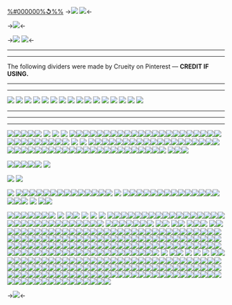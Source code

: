 [%#000000%**↺**%%](border)
 ->![](https://files.catbox.moe/vjbufz.png)
![](https://files.catbox.moe/7c071t.png)<-
 
->![](https://files.catbox.moe/cm1nzr.gif)<-
 
->![](https://files.catbox.moe/61fv89.png)
![](https://files.catbox.moe/vjbufz.png)<-
 ***
***
The following dividers were made by Crueity on Pinterest — **CREDIT IF USING.**
 ***
***
![](https://files.catbox.moe/x65wuo.png)
![](https://files.catbox.moe/4ez7qw.png)
![](https://files.catbox.moe/z4z7nv.png)
![](https://files.catbox.moe/956spi.png)
![](https://files.catbox.moe/00387m.png)
![](https://files.catbox.moe/8eayeh.png)
![](https://files.catbox.moe/jg1twn.png)
![](https://files.catbox.moe/f3zznx.png)
![](https://files.catbox.moe/j2m4fb.png)
![](https://files.catbox.moe/y90vbh.png)
![](https://files.catbox.moe/rguuen.png)
![](https://files.catbox.moe/k27s39.png)
![](https://files.catbox.moe/vveb8r.png)
![](https://files.catbox.moe/o6v88k.png)
![](https://files.catbox.moe/r7jbag.png)
![](https://files.catbox.moe/aot3eg.png)
***
***
***
![](https://files.catbox.moe/1lu656.png)![](https://files.catbox.moe/l9tw96.png)![](https://files.catbox.moe/fq44j5.png)![](https://files.catbox.moe/aqhrlf.png)![](https://files.catbox.moe/ajendj.png) ![](https://files.catbox.moe/ocft26.gif) ![](https://files.catbox.moe/esnbtg.png) ![](https://files.catbox.moe/kep9li.png) ![](https://files.catbox.moe/uq1cuz.png)![](https://files.catbox.moe/eb5yha.png)![](https://files.catbox.moe/fvk8ov.png)![](https://files.catbox.moe/wo3a13.png)![](https://files.catbox.moe/bqjw87.png)![](https://files.catbox.moe/zw4of8.png)![](https://files.catbox.moe/8aewy4.png)![](https://files.catbox.moe/hwnhn3.png)![](https://files.catbox.moe/c76cxy.png)![](https://files.catbox.moe/zq5i4f.png)![](https://files.catbox.moe/3sk4jo.png)![](https://files.catbox.moe/0dphow.png)![](https://files.catbox.moe/i414pb.png)![](https://files.catbox.moe/9blc30.png)![](https://files.catbox.moe/bata73.png)![](https://files.catbox.moe/awq5se.png)![](https://files.catbox.moe/eaw265.png)![](https://files.catbox.moe/l30t4e.png)![](https://files.catbox.moe/6bpbia.png)![](https://files.catbox.moe/h0yn21.png)![](https://files.catbox.moe/73bs3b.png)![](https://files.catbox.moe/yw4c3v.png)![](https://files.catbox.moe/uqg7f7.png)![](https://files.catbox.moe/yqr2xn.png)![](https://files.catbox.moe/oknyzt.png)![](https://files.catbox.moe/8z8ock.gif)![](https://files.catbox.moe/bs50bs.gif)![](https://files.catbox.moe/5ldvz3.gif)![](https://files.catbox.moe/593inn.gif)![](https://files.catbox.moe/to9091.gif)![](https://files.catbox.moe/k4ifyz.gif)
![](https://files.catbox.moe/kjfwem.gif)
![](https://files.catbox.moe/tky91q.gif)
![](https://files.catbox.moe/pklt6r.gif)![](https://files.catbox.moe/9yb6ew.gif)![](https://files.catbox.moe/32d3wv.gifv)![](https://files.catbox.moe/btujsg.gif)![](https://files.catbox.moe/6o9jqp.gif)![](https://files.catbox.moe/zou41b.gif)![](https://files.catbox.moe/69q993.gif)![](https://files.catbox.moe/ifskhr.gif)![](https://files.catbox.moe/edneyn.gif)![](https://files.catbox.moe/sju9bg.gif)![](https://files.catbox.moe/ecl2nv.gif)![](https://files.catbox.moe/jy3nxq.gif)![](https://files.catbox.moe/tp814n.gif)![](https://files.catbox.moe/z20zf1.gif)![](https://files.catbox.moe/kvm83m.gif)![](https://files.catbox.moe/jzrrgm.gif)![](https://files.catbox.moe/zgpsn6.gif)![](https://files.catbox.moe/ynqhj9.gif)![](https://files.catbox.moe/09dtw1.gif)![](https://files.catbox.moe/w428ig.gif)![](https://files.catbox.moe/646x4x.gif)![](https://files.catbox.moe/lfodj1.gif)![](https://files.catbox.moe/itkl2t.gif)![](https://files.catbox.moe/mdmgyb.gif)![](https://files.catbox.moe/nesbpz.gif)![](https://files.catbox.moe/mdsn15.gif)![](https://files.catbox.moe/k1pp6g.png)![](https://files.catbox.moe/bquuz7.gif)![](https://files.catbox.moe/jdsn1j.gif)![](https://files.catbox.moe/gg7q9l.gif)![](https://files.catbox.moe/8qwimt.gif)![](https://files.catbox.moe/1jp5p7.gif)![](https://files.catbox.moe/wz3soz.png)![](https://files.catbox.moe/q7ne28.png)![](https://files.catbox.moe/hurdc6.png)![](https://files.catbox.moe/0dfqeh.PNG)![](https://files.catbox.moe/s6zgf8.gif)![](https://files.catbox.moe/6rzcav.gif)![](https://files.catbox.moe/6m4gaz.gif)![](https://files.catbox.moe/13zho8.gif)![](https://files.catbox.moe/1btdjf.gif)![](https://files.catbox.moe/q1qw6v.png)
![](https://files.catbox.moe/0dswvs.png)![](https://files.catbox.moe/1bdwjk.png)![](https://files.catbox.moe/a2zan4.png)
 
![](https://files.catbox.moe/20h0pq.png)![](https://files.catbox.moe/0jkhk9.png)![](https://files.catbox.moe/liwzm8.png)![](https://files.catbox.moe/efr17p.png)![](https://files.catbox.moe/tofh6d.png)
![](https://files.catbox.moe/2tppzn.png)
 
![](https://files.catbox.moe/lkmoqd.png)
![](https://files.catbox.moe/qjikbs.png)
 
![](https://files.catbox.moe/jopsjc.png)
![](https://files.catbox.moe/jxw9ud.png)![](https://files.catbox.moe/xqgp5i.png)![](https://files.catbox.moe/yy3gcr.png)![](https://files.catbox.moe/pwmgs7.png)![](https://files.catbox.moe/cly2vz.png)![](https://files.catbox.moe/xs4r2k.png)![](https://files.catbox.moe/12sunm.png)![](https://files.catbox.moe/u6asl5.png)![](https://files.catbox.moe/z23gxb.png)![](https://files.catbox.moe/tchqqf.png)![](https://files.catbox.moe/3zx9j7.png)![](https://files.catbox.moe/h3pdot.png)![](https://files.catbox.moe/rctjx8.png)![](https://files.catbox.moe/sy87op.png)
![](https://files.catbox.moe/41ldj0.png)
![](https://files.catbox.moe/r6ofv7.png)![](https://files.catbox.moe/hlcl89.png)![](https://files.catbox.moe/sj65cr.gif)![](https://files.catbox.moe/bhx89q.gif)![](https://files.catbox.moe/iv0lu9.gif)![](https://files.catbox.moe/obpj5e.pnj)![](https://files.catbox.moe/nbh6hz.webp)![](https://files.catbox.moe/c11y1o.png)![](https://files.catbox.moe/2hcptv.png)![](https://files.catbox.moe/u72eu6.png)![](https://files.catbox.moe/84curx.png)![](https://files.catbox.moe/kxtlef.png)![](https://files.catbox.moe/6ga3pr.png)![](https://files.catbox.moe/5gjyg9.png)![](https://files.catbox.moe/xjisva.gif)![](https://files.catbox.moe/y0ttho.png)![](https://files.catbox.moe/4sol3l.png)
![](https://files.catbox.moe/k4d5ef.png)
![](https://files.catbox.moe/aefsw3.png)![](https://files.catbox.moe/3o5b16.png)
 
![](https://files.catbox.moe/ni5mkf.png)![](https://files.catbox.moe/4q7bw1.png)![](https://files.catbox.moe/rcnjso.png)![](https://files.catbox.moe/4a5qdf.png)![](https://files.catbox.moe/u3axg3.png)![](https://files.catbox.moe/uhnnlm.png)![](https://files.catbox.moe/3pnoh5.png)
![](https://files.catbox.moe/q5hif9.png)
![](https://files.catbox.moe/tfuc23.png)![](https://files.catbox.moe/hvoosc.png)
![](https://files.catbox.moe/j602fi.png)
![](https://files.catbox.moe/6ya4gr.png)
![](https://files.catbox.moe/9w9ncj.png)
![](https://files.catbox.moe/to5pje.gif)![](https://files.catbox.moe/j8q85e.gif)![](https://files.catbox.moe/exrcy6.gif)![](https://files.catbox.moe/ake5vi.gif)![](https://files.catbox.moe/g7d3dc.gif)![](https://files.catbox.moe/mwu9vb.gif)![](https://files.catbox.moe/xr04pa.gif)![](https://files.catbox.moe/etpjsw.gif)![](https://files.catbox.moe/j6qdu8.gif)![](https://files.catbox.moe/yj5i1t.crdownload)![](https://files.catbox.moe/iyagcs.gif)![](https://files.catbox.moe/2oj4sa.gif)![](https://files.catbox.moe/zctudf.gif)![](https://files.catbox.moe/852vsy.gif)![](https://files.catbox.moe/jtl592.gif)![](https://files.catbox.moe/t44hl9.gif)![](https://files.catbox.moe/84124v.gif)![](https://files.catbox.moe/3306hn.gif)![](https://files.catbox.moe/rkbegg.gif)![](https://files.catbox.moe/rhhbvi.gif)![](https://files.catbox.moe/otsy9l.gif)![](https://files.catbox.moe/v7py50.gif)![](https://files.catbox.moe/tjvzhv.webp)![](https://files.catbox.moe/5d51l8.gif)![](https://files.catbox.moe/90vynw.gif)![](https://files.catbox.moe/1z2chs.gif)![](https://files.catbox.moe/3sy1rv.gif)![](https://files.catbox.moe/j2hcdc.gif)![](https://files.catbox.moe/fsh77o.gif)![](https://files.catbox.moe/ke75gm.gif)![](https://files.catbox.moe/35s8c2.gif)
![](https://files.catbox.moe/mczjm7.gif)![](https://files.catbox.moe/jdt12w.gif)![](https://files.catbox.moe/166ccb.gif)![](https://files.catbox.moe/ezdrl9.png)![](https://files.catbox.moe/z709zc.gif)![](https://files.catbox.moe/k18wl0.gif)![](https://files.catbox.moe/wu7lh2.gif) ![](https://files.catbox.moe/u9zjvs.gif)![](https://files.catbox.moe/uasegh.gif) ![](https://files.catbox.moe/qowdsg.gif)![](https://files.catbox.moe/0iz79c.gif) ![](https://files.catbox.moe/njf692.gif)![](https://files.catbox.moe/nte82k.gif)![](https://files.catbox.moe/jzpogo.gif) ![](https://files.catbox.moe/4saow9.gif)![](https://files.catbox.moe/uuby02.gif)![](https://files.catbox.moe/dspa4s.gif)![](https://files.catbox.moe/yo1bew.gif)![](https://files.catbox.moe/qhysez.png)![](https://files.catbox.moe/qgcbed.gif)![](https://files.catbox.moe/2b2hgd.gif)![](https://files.catbox.moe/ruy6bb.gif)![](https://files.catbox.moe/3aj3wg.gif)![](https://files.catbox.moe/n6thcw.gif)![](https://files.catbox.moe/qgto0m.gif)![](https://files.catbox.moe/zuowq9.gif)![](https://files.catbox.moe/qrob82.gif)![](https://files.catbox.moe/ngcvaz.png)![](https://files.catbox.moe/lo2tv4.png)![](https://files.catbox.moe/4rwtr5.png)![](https://files.catbox.moe/5gjyg9.png)![](https://files.catbox.moe/xjisva.gif)![](https://files.catbox.moe/05vqos.gif)![](https://files.catbox.moe/y0ttho.png)![](https://files.catbox.moe/1hkrpi.gif)![](https://files.catbox.moe/4ls1dv.png)![](https://files.catbox.moe/o9jh6i.gif)![](https://files.catbox.moe/t2ny7h.png)![](https://files.catbox.moe/6x8ucm.png)![](https://files.catbox.moe/ngp3fl.png)![](https://files.catbox.moe/jr5gbk.jpeg)![](https://files.catbox.moe/64l4zy.jpeg)![](https://files.catbox.moe/938vrf.jpeg)![](https://files.catbox.moe/bdxb41.jpeg)![](https://files.catbox.moe/gzq5qo.png)![](https://files.catbox.moe/iu5zdp.png)![](https://files.catbox.moe/84ax6v.png)![](https://files.catbox.moe/ppy887.png)![](https://files.catbox.moe/mqkfty.png)![](https://files.catbox.moe/mekxuj.png)![](https://files.catbox.moe/eir3gp.png)![](https://files.catbox.moe/nj9b34.png)![](https://files.catbox.moe/qy2vny.png)![](https://files.catbox.moe/zfwhpm.gif)![](https://files.catbox.moe/wf6a1u.gif)![](https://files.catbox.moe/wiaai5.gif)![](https://files.catbox.moe/dok105.gif)![](https://files.catbox.moe/n75uf7.png)![](https://files.catbox.moe/dupw0o.gif)![](https://files.catbox.moe/i8uiix.gif)![](https://files.catbox.moe/njc2v2.gif)![](https://files.catbox.moe/iq3vgb.gif)![](https://files.catbox.moe/fbdtds.gif)![](https://files.catbox.moe/7j2cn5.gif)![](https://files.catbox.moe/bcr0ag.gif)![](https://files.catbox.moe/iu7kb1.gif)![](https://files.catbox.moe/10fuz5.gif)![](https://files.catbox.moe/7j3y72.gif)![](https://files.catbox.moe/bnl8r3.gif)![](https://files.catbox.moe/azxlwc.gif)![](https://files.catbox.moe/xnf90j.gif)![](https://files.catbox.moe/i15etf.gif)![](https://files.catbox.moe/f2l7l6.gif)![](https://files.catbox.moe/qkne9l.gif)![](https://files.catbox.moe/3ee7qp.gif)![](https://files.catbox.moe/a8abhr.gif)![](https://files.catbox.moe/y5z9t6.gif)![](https://files.catbox.moe/arjc9w.gif)![](https://files.catbox.moe/t7gvle.gif)![](https://files.catbox.moe/xe181g.gif)![](https://files.catbox.moe/o0pkmw.gif)![](https://files.catbox.moe/pth49x.gif)![](https://files.catbox.moe/kvmvsd.png)![](https://files.catbox.moe/mh5e9d.webp)![](https://files.catbox.moe/sqzdoh.gif)![](https://files.catbox.moe/kvm83m.gif)![](https://files.catbox.moe/ws1gu9.gif)![](https://files.catbox.moe/bvo7zr.gif)![](https://files.catbox.moe/m5o51f.png)![](https://files.catbox.moe/h6gymd.png)![](https://files.catbox.moe/gx9n0m.gif)![](https://files.catbox.moe/qk5tlb.jpeg)![](https://files.catbox.moe/qwtw10.jpeg)![](https://files.catbox.moe/ys631j.jpeg)![](https://files.catbox.moe/svehj2.jpeg)![](https://files.catbox.moe/nltcaj.jpeg)![](https://files.catbox.moe/xlz2rb.jpeg)![](https://files.catbox.moe/iw6zdc.jpeg)![](https://files.catbox.moe/4t2s7k.jpeg)![](https://files.catbox.moe/rxo5iv.jpeg)![](https://files.catbox.moe/esxu1l.jpeg)![](https://files.catbox.moe/uhoeon.jpeg)![](https://files.catbox.moe/kti6vw.jpeg)![](https://files.catbox.moe/uzpacq.jpeg)![](https://files.catbox.moe/7zncko.jpeg)![](https://files.catbox.moe/htdvyo.jpeg)![](https://files.catbox.moe/msdp5o.png)![](https://files.catbox.moe/locg4d.png)![](https://files.catbox.moe/3m1hgf.png)![](https://files.catbox.moe/cupet4.png)![](https://files.catbox.moe/530pk9.gif)![](https://files.catbox.moe/y6jq48.png)![](https://files.catbox.moe/t6lfsj.png)![](https://files.catbox.moe/n3pflr.png)![](https://files.catbox.moe/21hx0y.png)![](https://files.catbox.moe/y1v5zb.png)![](https://files.catbox.moe/5c1le8.png)![](https://media.discordapp.net/attachments/1051713683249713233/1141030213258580058/image.png)![](https://media.discordapp.net/attachments/1051713683249713233/1141030213627674785/image.png)![](https://media.discordapp.net/attachments/1051713683249713233/1141266718770089994/61387993.png)![](https://media.discordapp.net/attachments/1051713683249713233/1142481922426155038/Tumblr_l_98962507973132.gif)![](https://media.discordapp.net/attachments/1051713683249713233/1144019595171205221/2F48C151-7DB5-49F2-B2B2-0DAEC15EA625.png)![](https://media.discordapp.net/attachments/1051713683249713233/1144019633079336970/A66D316D-9B5F-46A0-9E84-1BFF2D048DB6.png)![](https://media.discordapp.net/attachments/1051713683249713233/1144019647759405107/B650C06B-3DFF-4E67-B5B8-2821B6EEE39F.png)![](https://media.discordapp.net/attachments/1051713683249713233/1144019708266426378/IMG_2914.png)![](https://media.discordapp.net/attachments/1051713683249713233/1144019722493509662/IMG_2918.png)![](https://media.discordapp.net/attachments/1051713683249713233/1144019752025600081/67A3043A-BCB4-442B-8EC9-C431D161DE51.png)![](https://media.discordapp.net/attachments/1051713683249713233/1144019795541491722/1TzRvxm.gif)![](https://media.discordapp.net/attachments/1051713683249713233/1144020146713796689/IMG_4386.gif)![](https://media.discordapp.net/attachments/1051713683249713233/1144020109883609138/2B2C17B0-7E89-46C9-9E63-866F8CC77B72.gif)![](https://media.discordapp.net/attachments/1051713683249713233/1144020140967596153/D45EF111-579D-4964-9E01-8619BB686056.gif)
![](https://files.catbox.moe/bayypw.gif)
![](https://files.catbox.moe/7ca6td.png)![](https://files.catbox.moe/r013k2.png)
![](https://files.catbox.moe/q7foup.png)
![](https://files.catbox.moe/cp07td.png)
![](https://files.catbox.moe/sy38jm.gif)
![](https://files.catbox.moe/cdy2x4.gif)![](https://files.catbox.moe/a96gs3.gif)![](https://files.catbox.moe/w428ig.gif)![](https://files.catbox.moe/6o9jqp.gif)![](https://files.catbox.moe/o6x4nb.gif)![](https://files.catbox.moe/61pltb.gif)![](https://files.catbox.moe/bust2t.gif)![](https://files.catbox.moe/axrxx3.gif)![](https://files.catbox.moe/g2b0gr.png)![](https://files.catbox.moe/i5bn6i.png)![](https://files.catbox.moe/7nzm1v.gif)![](https://files.catbox.moe/6551s6.png)![](https://files.catbox.moe/x941wb.png)![](https://files.catbox.moe/rkqkjz.jpeg)![](https://files.catbox.moe/90xvib.png)![](https://files.catbox.moe/oh0dmz.jpeg)![](https://files.catbox.moe/q1cbj7.jpeg)![](https://files.catbox.moe/c62lpu.png)![](https://files.catbox.moe/4bp714.png)![](https://files.catbox.moe/ym17x0.png)![](https://files.catbox.moe/bjkzom.png)![](https://files.catbox.moe/irolbg.png)![](https://files.catbox.moe/rkyal7.jpeg)![](https://files.catbox.moe/8ieaf5.png)![](https://files.catbox.moe/sepaeg.png)![](https://files.catbox.moe/14amhd.jpeg)![](https://files.catbox.moe/f3433a.gif)![](https://files.catbox.moe/8feudw.gif)![](https://files.catbox.moe/8iffud.gif)![](https://files.catbox.moe/xjzw4o.gif)![](https://files.catbox.moe/xstnvb.gif)![](https://files.catbox.moe/asil28.gif)![](https://files.catbox.moe/hccn1m.gif)![](https://files.catbox.moe/vxvflx.gif)![](https://files.catbox.moe/tls1ve.gif)![](https://files.catbox.moe/n38l1p.gif)![](https://files.catbox.moe/fedwup.gif)![](https://files.catbox.moe/xpn9l4.gif)![](https://files.catbox.moe/31rcec.gif)![](https://files.catbox.moe/arjc9w.gif)![](https://files.catbox.moe/hu41hq.gif)![](https://files.catbox.moe/dupw0o.gif)![](https://files.catbox.moe/sweqrk.gif)![](https://files.catbox.moe/axrxx3.gif)![](https://files.catbox.moe/kgo8ww.gif)![](https://files.catbox.moe/ro4cf8.gif)![](https://files.catbox.moe/pd65s1.gif)![](https://files.catbox.moe/7u3fu4.jpeg)![](https://files.catbox.moe/3p7c3z.gif)![](https://files.catbox.moe/y64eg7.gif)![](https://files.catbox.moe/ctlxrc.gif)![](https://files.catbox.moe/h3mtun.gif)![](https://files.catbox.moe/uxfswq.gif)![](https://files.catbox.moe/z16nb9.gif)![](https://files.catbox.moe/uok8r8.gif)![](https://files.catbox.moe/nu3ygz.gif)![](https://files.catbox.moe/fddg1d.jpeg)![](https://files.catbox.moe/rwyxjp.jpeg)![](https://files.catbox.moe/91q148.gif)![](https://files.catbox.moe/e0advp.png)![](https://files.catbox.moe/movyea.gif)![](https://files.catbox.moe/wmn6qe.gif)![](https://files.catbox.moe/lswfyb.gif)![](https://files.catbox.moe/btd5pl.gif)![](https://files.catbox.moe/ynqhj9.gif)![](https://files.catbox.moe/rp8kge.gif)![](https://files.catbox.moe/j34qta.gif)![](https://files.catbox.moe/iymbdo.gif)![](https://files.catbox.moe/dcrux5.gif)![](https://files.catbox.moe/do74zi.gif)![](https://files.catbox.moe/smy12d.gif)![](https://files.catbox.moe/ome77u.gif)![](https://files.catbox.moe/fvze1i.gif)![](https://files.catbox.moe/y75la4.GIF)![](https://files.catbox.moe/x913j9.gif)![](https://files.catbox.moe/trjxby.gif)![](https://files.catbox.moe/x2xvdt.gif)![](https://files.catbox.moe/gx952v.gif)![](https://files.catbox.moe/x2xvdt.gif)![](https://files.catbox.moe/sy2muf.gif)![](https://files.catbox.moe/plmze3.gif)![](https://files.catbox.moe/j5sdat.gif)![](https://files.catbox.moe/l61b8m.gif)![](https://files.catbox.moe/xb8n9p.gif)![](https://files.catbox.moe/3pgb08.gif)![](https://files.catbox.moe/fjftg4.gif)![](https://files.catbox.moe/karvbx.gif)![](https://files.catbox.moe/uuby02.gif)![](https://files.catbox.moe/z1t0s2.gif)![](https://files.catbox.moe/8al0n1.gif)![](https://files.catbox.moe/010p0h.gif)![](https://files.catbox.moe/b4ac98.gif)![](https://files.catbox.moe/h0jqx4.gif)![](https://files.catbox.moe/mavvxa.gif)![](https://files.catbox.moe/ymq8gz.gif)![](https://files.catbox.moe/x1x0fr.gif)![](https://files.catbox.moe/xllklh.gif)![](https://files.catbox.moe/sijegr.gif)![](https://files.catbox.moe/1mqwiu.gif)![](https://files.catbox.moe/t8oqxy.gif)![](https://files.catbox.moe/g0zjjt.gif)![](https://files.catbox.moe/jfadok.gif)![](https://files.catbox.moe/trwm0c.gif)![](https://files.catbox.moe/momgpe.gif)![](https://files.catbox.moe/cik6fl.gif)![](https://files.catbox.moe/9ovtgt.gif)![](https://files.catbox.moe/ox610f.gif)![](https://files.catbox.moe/8hqwq0.gif)![](https://files.catbox.moe/l2cyk8.gif)![](https://files.catbox.moe/u2xehw.png)
 
->![](https://files.catbox.moe/2cigqz.png)<-